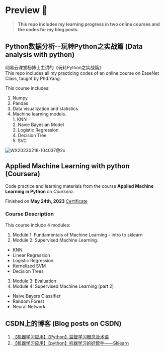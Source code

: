 # Preview 👀
> **This repo includes my learning progress in two online courses and the codes for my blog posts.**

## Python数据分析--玩转Python之实战篇 (Data analysis with python)
网易云课堂杨博士主讲的《玩转Python之实战篇》  
This repo includes all my practicing codes of an online course on EaseNet Class, taught by Phd.Yang.

This course includes:
  1. Numpy
  2. Pandas
  3. Data visualization and statistics
  4. Machine learning models.   
    1. KNN  
    2. Navie Bayesian Model  
    3. Logistic Regression  
    4. Decision Tree  
    5. SVC  
    
![WX20230218-104037@2x](https://user-images.githubusercontent.com/114122653/219890051-e0064f75-d103-4df2-97c4-663e4b24b596.png)


## Applied Machine Learning with python (Coursera)
Code practice and learning materials from the course **Applied Machine Learning in Python** on *Coursera*.

Finished on **May 24th, 2023** [Certificate](https://www.coursera.org/account/accomplishments/certificate/5WV5Q8UGFF8K)

### Course Description
This course include 4 modules:
1. Module 1: Fundamentals of Machine Learning - intro to sklearn
2. Module 2: Supervised Machine Learning.
- KNN
- Linear Regression
- Logistic Regression
- Kernelized SVM
- Decision Trees
3. Module 3: Evaluation
4. Module 4: Supervised Machine Learning (part 2)
  - Naive Bayers Classifier
  - Random Forest
  - Neural Network

## CSDN上的博客 (Blog posts on CSDN)
1. [【机器学习应用】【Python】监督学习概念及术语](https://editor.csdn.net/md/?articleId=132159732)
2. [【机器学习应用】【python】机器学习的好帮手——Sklearn](https://editor.csdn.net/md/?articleId=132159806)
